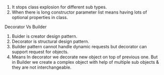 1. It stops class explosion for different sub types.
2. When there is long constructor parameter list means having lots of optional properties in class.

Decorator Vs Builder
1. Buider is creator design pattern.
2. Decorator is structural design pattern.
3. Builder pattern cannot handle dynamic requests but decorator can support request for objects.
4. Means In decorator we decorate new object on top of previous one. 
   But in Builder we create a complex object with help of multiple sub objects & they are not interchangeable.